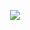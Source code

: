 <p align="center"><img src="https://github-readme-stats.vercel.app/api/top-langs/?username=katiechurchwell&layout=compact"></p>
